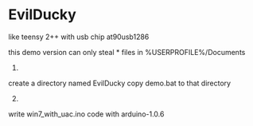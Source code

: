 # EvilDucky
like teensy 2++ with usb chip at90usb1286

this demo version can only steal * files in %USERPROFILE%/Documents

1.
create a directory named EvilDucky
copy demo.bat to that directory

2.
write win7_with_uac.ino code with arduino-1.0.6
